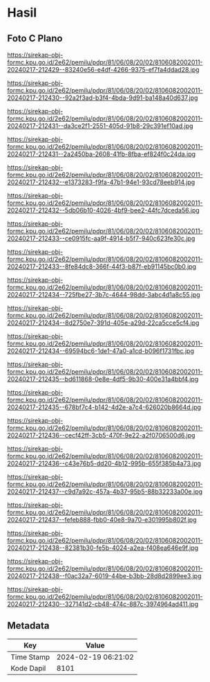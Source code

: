 # Hasil

## Foto C Plano

https://sirekap-obj-formc.kpu.go.id/2e62/pemilu/pdpr/81/06/08/20/02/8106082002011-20240217-212429--83240e56-e4df-4266-9375-ef7fa4ddad28.jpg

https://sirekap-obj-formc.kpu.go.id/2e62/pemilu/pdpr/81/06/08/20/02/8106082002011-20240217-212430--92a2f3ad-b3f4-4bda-9d91-ba148a40d637.jpg

https://sirekap-obj-formc.kpu.go.id/2e62/pemilu/pdpr/81/06/08/20/02/8106082002011-20240217-212431--da3ce2f1-2551-405d-91b8-29c391ef10ad.jpg

https://sirekap-obj-formc.kpu.go.id/2e62/pemilu/pdpr/81/06/08/20/02/8106082002011-20240217-212431--2a2450ba-2608-41fb-8fba-ef824f0c24da.jpg

https://sirekap-obj-formc.kpu.go.id/2e62/pemilu/pdpr/81/06/08/20/02/8106082002011-20240217-212432--e1373283-f9fa-47b1-94e1-93cd78eeb914.jpg

https://sirekap-obj-formc.kpu.go.id/2e62/pemilu/pdpr/81/06/08/20/02/8106082002011-20240217-212432--5db06b10-4026-4bf9-bee2-44fc7dceda56.jpg

https://sirekap-obj-formc.kpu.go.id/2e62/pemilu/pdpr/81/06/08/20/02/8106082002011-20240217-212433--ce0915fc-aa9f-4914-b5f7-940c623fe30c.jpg

https://sirekap-obj-formc.kpu.go.id/2e62/pemilu/pdpr/81/06/08/20/02/8106082002011-20240217-212433--8fe84dc8-366f-44f3-b87f-eb91145bc0b0.jpg

https://sirekap-obj-formc.kpu.go.id/2e62/pemilu/pdpr/81/06/08/20/02/8106082002011-20240217-212434--725fbe27-3b7c-4644-98dd-3abc4d1a8c55.jpg

https://sirekap-obj-formc.kpu.go.id/2e62/pemilu/pdpr/81/06/08/20/02/8106082002011-20240217-212434--8d2750e7-391d-405e-a29d-22ca5cce5cf4.jpg

https://sirekap-obj-formc.kpu.go.id/2e62/pemilu/pdpr/81/06/08/20/02/8106082002011-20240217-212434--69594bc6-1de1-47a0-a1cd-b096f1731fbc.jpg

https://sirekap-obj-formc.kpu.go.id/2e62/pemilu/pdpr/81/06/08/20/02/8106082002011-20240217-212435--bd611868-0e8e-4df5-9b30-400e31a4bbf4.jpg

https://sirekap-obj-formc.kpu.go.id/2e62/pemilu/pdpr/81/06/08/20/02/8106082002011-20240217-212435--678bf7c4-b142-4d2e-a7c4-626020b8664d.jpg

https://sirekap-obj-formc.kpu.go.id/2e62/pemilu/pdpr/81/06/08/20/02/8106082002011-20240217-212436--cecf42ff-3cb5-470f-9e22-a2f0706500d6.jpg

https://sirekap-obj-formc.kpu.go.id/2e62/pemilu/pdpr/81/06/08/20/02/8106082002011-20240217-212436--c43e76b5-dd20-4b12-995b-655f385b4a73.jpg

https://sirekap-obj-formc.kpu.go.id/2e62/pemilu/pdpr/81/06/08/20/02/8106082002011-20240217-212437--c9d7a92c-457a-4b37-95b5-88b32233a00e.jpg

https://sirekap-obj-formc.kpu.go.id/2e62/pemilu/pdpr/81/06/08/20/02/8106082002011-20240217-212437--fefeb888-fbb0-40e8-9a70-e301995b802f.jpg

https://sirekap-obj-formc.kpu.go.id/2e62/pemilu/pdpr/81/06/08/20/02/8106082002011-20240217-212438--82381b30-fe5b-4024-a2ea-f408ea646e9f.jpg

https://sirekap-obj-formc.kpu.go.id/2e62/pemilu/pdpr/81/06/08/20/02/8106082002011-20240217-212438--f0ac32a7-6019-44be-b3bb-28d8d2899ee3.jpg

https://sirekap-obj-formc.kpu.go.id/2e62/pemilu/pdpr/81/06/08/20/02/8106082002011-20240217-212430--327141d2-cb48-474c-887c-3974964ad411.jpg


## Metadata

| Key        | Value               |
| ---------- | ------------------- |
| Time Stamp | 2024-02-19 06:21:02 |
| Kode Dapil | 8101                |



